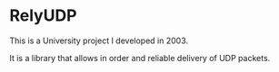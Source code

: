 RelyUDP
======

This is a University project I developed in 2003.

It is a library that allows in order and reliable delivery of UDP packets.
